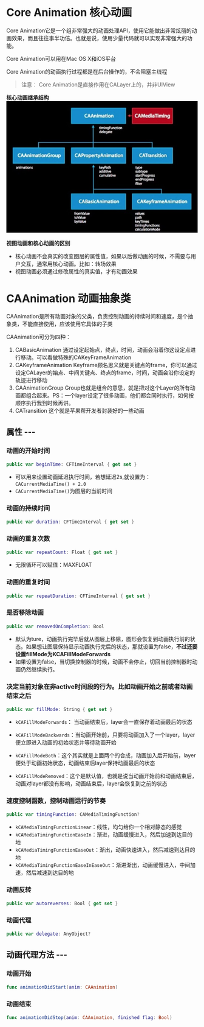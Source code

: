 # Core Animation 核心动画
Core Animation它是一个组非常强大的动画处理API，使用它能做出非常炫丽的动画效果，而且往往事半功倍。也就是说，使用少量代码就可以实现非常强大的功能。

Core Animation可以用在Mac OS X和iOS平台

Core Animation的动画执行过程都是在后台操作的，不会阻塞主线程

> 注意：
> Core Animation是直接作用在CALayer上的，并非UIView

**核心动画继承结构**
![](attach-0.png)


**视图动画和核心动画的区别**

- 核心动画不会真实的改变图层的属性值，如果以后做动画的时候，不需要与用户交互，通常用核心动画。比如：转场效果
- 视图动画必须通过修改属性的真实值，才有动画效果

# CAAnimation 动画抽象类
CAAnimation是所有动画对象的父类，负责控制动画的持续时间和速度，是个抽象类，不能直接使用，应该使用它具体的子类

CAAnimation可分为四种：
1. CABasicAnimation
   通过设定起始点，终点，时间，动画会沿着你这设定点进行移动。可以看做特殊的CAKeyFrameAnimation
2. CAKeyframeAnimation
   Keyframe顾名思义就是关键点的frame，你可以通过设定CALayer的始点、中间关键点、终点的frame，时间，动画会沿你设定的轨迹进行移动
3. CAAnimationGroup
   Group也就是组合的意思，就是把对这个Layer的所有动画都组合起来。PS：一个layer设定了很多动画，他们都会同时执行，如何按顺序执行我到时候再讲。
4. CATransition
   这个就是苹果帮开发者封装好的一些动画
## 属性 ---
### 动画的开始时间
 
```swift
public var beginTime: CFTimeInterval { get set }
```

- 可以用来设置动画延迟执行时间，若想延迟2s,就设置为：`CACurrentMediaTime() + 2.0`
- `CACurrentMediaTime()`为图层的当前时间

### 动画的持续时间
 
```swift
public var duration: CFTimeInterval { get set }
```

### 动画的重复次数
 
```swift
public var repeatCount: Float { get set }
```

- 无限循环可以赋值：MAXFLOAT
 
### 动画的重复时间
 
```swift
public var repeatDuration: CFTimeInterval { get set }
```

### 是否移除动画
 
```swift
public var removedOnCompletion: Bool
```

- 默认为ture，动画执行完毕后就从图层上移除，图形会恢复到动画执行前的状态。如果想让图层保持显示动画执行完后的状态，那就设置为false，**不过还要设置fillMode为KCAFillModeForwards**
- 如果设置为false，当切换控制器的时候，动画不会停止，切回当前控制器时动画仍然继续执行。

### 决定当前对象在非active时间段的行为。比如动画开始之前或者动画结束之后

```swift
public var fillMode: String { get set }
```

- `kCAFillModeForwards`： 当动画结束后，layer会一直保存着动画最后的状态

- `kCAFillModeBackwards`：当动画开始前，只要将动画加入了一个layer，layer便立即进入动画的初始状态并等待动画开始

- `kCAFillModeBoth`：这个其实就是上面两个的合成，动画加入后开始前，layer便处于动画初始状态，动画结束后layer保持动画最后的状态

- `kCAFillModeRemoved`：这个是默认值，也就是说当动画开始前和动画结束后，动画对layer都没有影响，动画结束后，layer会恢复到之前的状态


### 速度控制函数，控制动画运行的节奏

```swift
public var timingFunction: CAMediaTimingFunction?
```

- `kCAMediaTimingFunctionLinear`：线性，均匀给你一个相对静态的感觉
- `kCAMediaTimingFunctionEaseIn`：渐进，动画缓慢进入，然后加速到达目的地
- `kCAMediaTimingFunctionEaseOut`：渐出，动画快速进入，然后减速到达目的地
- `kCAMediaTimingFunctionEaseInEaseOut`：渐进渐出，动画缓慢进入，中间加速，然后减速到达目的地

### 动画反转
 
```swift
public var autoreverses: Bool { get set }
```

### 动画代理
 
```swift
public var delegate: AnyObject?
```

## 动画代理方法 ---
### 动画开始
 
```swift
func animationDidStart(anim: CAAnimation)
```

### 动画结束
 
```swift
func animationDidStop(anim: CAAnimation, finished flag: Bool)
```